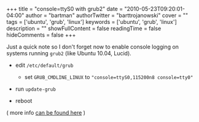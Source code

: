+++
title = "console=ttyS0 with grub2"
date = "2010-05-23T09:20:01-04:00"
author = "bartman"
authorTwitter = "barttrojanowski"
cover = ""
tags = ['ubuntu', 'grub', 'linux']
keywords = ['ubuntu', 'grub', 'linux']
description = ""
showFullContent = false
readingTime = false
hideComments = false
+++

Just a quick note so I don't forget now to enable console logging on systems running `grub2` (like Ubuntu 10.04, Lucid).



- edit `/etc/default/grub`

  - set `GRUB_CMDLINE_LINUX` to `"console=ttyS0,115200n8 console=tty0"`

- run `update-grub`

- reboot



( more info [can be found here](https://wiki.ubuntu.com/Grub2) )
